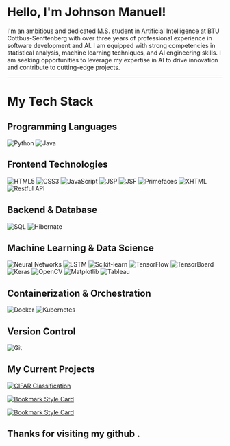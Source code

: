 #  Hello, I'm Johnson Manuel!

I'm an ambitious and dedicated M.S. student in Artificial Intelligence at BTU Cottbus-Senftenberg with over three years of professional experience in software development and AI. I am equipped with strong competencies in statistical analysis, machine learning techniques, and AI engineering skills. I am seeking opportunities to leverage my expertise in AI to drive innovation and contribute to cutting-edge projects.

---

# My Tech Stack

## Programming Languages
 ![Python](https://img.shields.io/badge/-Python-%233776AB?style=for-the-badge&logo=python&logoColor=ffffff) ![Java](https://img.shields.io/badge/-Java-%23ED8B00?style=for-the-badge&logo=java&logoColor=ffffff) 

## Frontend Technologies

![HTML5](https://img.shields.io/badge/-HTML5-%23E44D27?style=for-the-badge&logo=html5&logoColor=ffffff) ![CSS3](https://img.shields.io/badge/-CSS3-%231572B6?style=for-the-badge&logo=css3&logoColor=ffffff)  ![JavaScript](https://img.shields.io/badge/-JavaScript-%23F7DF1C?style=for-the-badge&logo=javascript&logoColor=000000) 
![JSP](https://img.shields.io/badge/-JSP-%23F44336?style=for-the-badge&logo=java&logoColor=ffffff) ![JSF](https://img.shields.io/badge/-JSF-%23E34F26?style=for-the-badge&logo=java&logoColor=ffffff) ![Primefaces](https://img.shields.io/badge/-Primefaces-%234285F4?style=for-the-badge&logo=primefaces&logoColor=ffffff) 
![XHTML](https://img.shields.io/badge/-XHTML-%23E34C26?style=for-the-badge&logo=html5&logoColor=ffffff)  ![Restful API](https://img.shields.io/badge/-Restful%20API-%230077B5?style=for-the-badge&logo=restful-api&logoColor=ffffff) 

## Backend & Database
![SQL](https://img.shields.io/badge/-SQL-%2300C7B7?style=for-the-badge&logo=sql&logoColor=ffffff) ![Hibernate](https://img.shields.io/badge/-Hibernate-%23F2C811?style=for-the-badge&logo=hibernate&logoColor=ffffff)

## Machine Learning & Data Science
![Neural Networks](https://img.shields.io/badge/-Neural%20Networks-%23000?style=for-the-badge&logo=neural-networks&logoColor=ffffff) ![LSTM](https://img.shields.io/badge/-LSTM-%2300BCD4?style=for-the-badge&logo=lstm&logoColor=ffffff) ![Scikit-learn](https://img.shields.io/badge/-Scikit--learn-%23F7931E?style=for-the-badge&logo=scikit-learn&logoColor=ffffff) 
 ![TensorFlow](https://img.shields.io/badge/-TensorFlow-%23FF6F00?style=for-the-badge&logo=tensorflow&logoColor=ffffff)  ![TensorBoard](https://img.shields.io/badge/-TensorBoard-%23FF6F00?style=for-the-badge&logo=tensorboard&logoColor=ffffff)  ![Keras](https://img.shields.io/badge/-Keras-%23D00000?style=for-the-badge&logo=keras&logoColor=ffffff) 
![OpenCV](https://img.shields.io/badge/-OpenCV-%235C3EE8?style=for-the-badge&logo=opencv&logoColor=ffffff)  ![Matplotlib](https://img.shields.io/badge/-Matplotlib-%230077B5?style=for-the-badge&logo=matplotlib&logoColor=ffffff)  ![Tableau](https://img.shields.io/badge/-Tableau-%23E97627?style=for-the-badge&logo=tableau&logoColor=ffffff) 

## Containerization & Orchestration
![Docker](https://img.shields.io/badge/-Docker-%232496ED?style=for-the-badge&logo=docker&logoColor=ffffff)  ![Kubernetes](https://img.shields.io/badge/-Kubernetes-%23326CE5?style=for-the-badge&logo=kubernetes&logoColor=ffffff) 

## Version Control
 ![Git](https://img.shields.io/badge/-Git-%23F05032?style=for-the-badge&logo=git&logoColor=ffffff) 

## My Current Projects

[![CIFAR Classification](https://svg.bookmark.style/api?url=https://github.com/JohnsonManuel/CIFAR-Classification&mode=light&style=horizontal)](https://github.com/JohnsonManuel/CIFAR-Classification) 

[![Bookmark Style Card](https://svg.bookmark.style/api?url=https://github.com/JohnsonManuel/Word-Segmentation-OpenCV&mode=light&style=horizontal)](https://github.com/JohnsonManuel/Word-Segmentation-OpenCV) 

[![Bookmark Style Card](https://svg.bookmark.style/api?url=https://github.com/JohnsonManuel/HWR---Hand-Writing-Recognition&mode=light&style=horizontal)](https://github.com/JohnsonManuel/HWR---Hand-Writing-Recognition)


## Thanks for visiting my github . 
